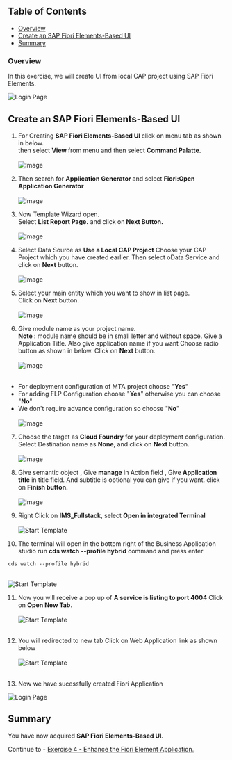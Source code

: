 ## Table of Contents
 - [Overview](#section1)
 - [Create an SAP Fiori Elements-Based UI](#section2)
 - [Summary](#summary)


### Overview <a name="section1"></a>

In this exercise, we will create UI from local CAP project using SAP Fiori Elements.

 ![Login Page](/exercises/3_Create%20an%20SAP%20Fiori%20Elements-Based%20UI/images/16.png)

## Create an SAP Fiori Elements-Based UI <a name="section2"></a>

1. For Creating <b>SAP Fiori Elements-Based UI </b> click on menu tab as shown in below.<br>
then select <b>View </b> from menu and then select <b>Command Palatte. </b><br><br>![Image](./images/01.png)

2. Then search for <b> Application Generator </b>and select <b> Fiori:Open Application Generator </b><br>
<br>![Image](./images/02.png)

3. Now Template Wizard open.<br>
Select <b>List Report Page.</b> and click on<b> Next Button.</b>  <br><br>![Image](./images/03.png)

4. Select Data Source as <b>Use a Local CAP Project</b>
Choose your CAP Project which you have created earlier.
Then select oData Service and click on <b>Next</b> button.<br>
<br>![Image](./images/04.png)

5. Select your main entity which you want to show in list page.<br>
Click on <b>Next</b> button.
<br><br>![Image](./images/05.png)

6. Give module name as your project name.<br>
<b>Note </b>: module name should be in small letter and without space.
Give a Application Title. Also give application name if you want
Choose radio button as shown in below.
Click on <b>Next</b> button.
<br><br>![Image](./images/06.png)<br><br>

- For deployment configuration of MTA project choose "<b>Yes</b>"
- For adding FLP Configuration choose "<b>Yes</b>" otherwise you can choose "<b>No</b>"
- We don't require advance configuration so choose "<b>No</b>"
<br><br>![Image](./images/07.png)

7. Choose the target as <b>Cloud Foundry</b> for your deployment configuration.<br>
Select Destination name as <b>None</b>, and click on <b>Next</b> button.
<br><br>![Image](./images/8.png)

8. Give semantic object , Give <b>manage</b> in Action field , Give <b> Application title</b> in title field. And subtitle is optional you can give if you want.
click on <b>Finish button.</b>
<br><br>![Image](./images/09.png)

9. Right Click on <b>IMS_Fullstack</b>, select <b>Open in integrated Terminal</b> <br><br>![Start Template](images/18.png)<br>

10. The terminal will open in the bottom right of the Business Application studio  run  <b>cds watch --profile hybrid</b>  command and press enter  <br>

```
cds watch --profile hybrid

```
 <br>![Start Template](images/19.png)<br>

 11. Now you will receive a pop up of <b>A service is listing to port 4004</b> Click on <b>Open New Tab</b>. 
<br><br>![Start Template](images/17.png)<br><br>

 12. You will redirected to new tab Click on Web Application link as shown below
<br><br>![Start Template](images/20.png)<br><br>

13. Now we have sucessfully created Fiori Application

 ![Login Page](/exercises/3_Create%20an%20SAP%20Fiori%20Elements-Based%20UI/images/16.png)


## Summary<a name="summary"></a>

You have now acquired <b>SAP Fiori Elements-Based UI</b>.

Continue to - [Exercise 4 - Enhance the Fiori Element Application.](../4_Enhance%20the%20Fiori%20Element%20Application%20with%20annotation/Readme.md)
